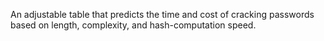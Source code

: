 An adjustable table that predicts the time and cost of cracking passwords based on length, complexity, and hash-computation speed.
